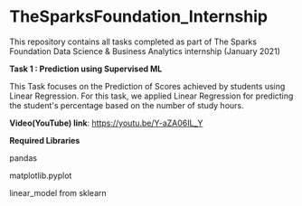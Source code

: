 # TheSparksFoundation_Internship

This repository contains all tasks completed as part of The Sparks Foundation Data Science & Business Analytics internship (January 2021)

**Task 1 : Prediction using Supervised ML** 

This Task focuses on the Prediction of Scores achieved by students using Linear Regression. For this task, we applied Linear Regression for predicting the student's percentage based on the number of study hours. 

**Video(YouTube) link**: https://youtu.be/Y-aZA06IL_Y

**Required Libraries**

pandas

matplotlib.pyplot

linear_model from sklearn
